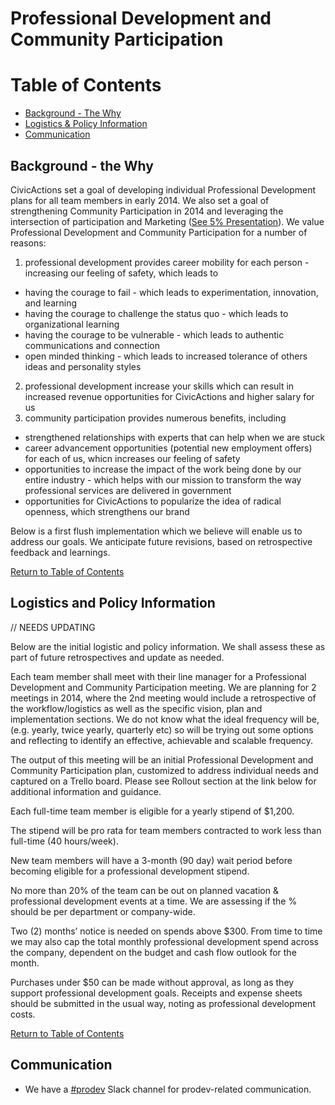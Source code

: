 
# Professional Development and Community Participation

# <a name="toc"></a>Table of Contents
* [Background - The Why](#background-why)
* [Logistics & Policy Information](#logistics-policy)
* [Communication](#communication)

## <a name="background-why"></a>Background - the Why
CivicActions set a goal of developing individual Professional Development plans for all team members in early 2014.  We also set a goal of strengthening Community Participation in 2014 and leveraging the intersection of participation and Marketing ([See 5% Presentation](https://docs.google.com/presentation/d/1GuEXsq8m80Sl9Jk2GE_b2oKsk38F11Vc5m7B8M8rGaA/edit#slide=id.g235778c_0_2)).
We value Professional Development and Community Participation for a number of reasons:

1. professional development provides career mobility for each person - increasing our feeling of safety, which leads to
  * having the courage to fail - which leads to experimentation, innovation, and learning
  * having the courage to challenge the status quo - which leads to organizational learning
  * having the courage to be vulnerable - which leads to authentic communications and connection
  * open minded thinking - which leads to increased tolerance of others ideas and personality styles
2. professional development increase your skills which can result in increased revenue opportunities for CivicActions and higher salary for us
3. community participation provides numerous benefits, including
  * strengthened relationships with experts that can help when we are stuck
  * career advancement opportunities (potential new employment offers) for each of us, whicn increases our feeling of safety
  * opportunities to increase the impact of the work being done by our entire industry - which helps with our mission to transform the way professional services are delivered in government
  * opportunities for CivicActions to popularize the idea of radical openness, which strengthens our brand

Below is a first flush implementation which we believe will enable us to address our goals.  We anticipate future revisions, based on retrospective feedback and learnings.

[Return to Table of Contents](#toc)

## <a name="logistics-policy"></a>Logistics and Policy Information
// NEEDS UPDATING

Below are the initial logistic and policy information.  We shall assess these as part of future retrospectives and update as needed.

Each team member shall meet with their line manager for a Professional Development and Community Participation meeting.
We are planning for 2 meetings in 2014, where the 2nd meeting would include a retrospective of the workflow/logistics as well as the specific vision, plan and implementation sections.  We do not know what the ideal frequency will be, (e.g. yearly, twice yearly, quarterly etc) so will be trying out some options and reflecting to identify an effective, achievable and scalable frequency.

The output of this meeting will be an initial Professional Development and Community Participation plan, customized to address  individual needs and captured on a Trello board.  Please see Rollout section at the link below for additional information and guidance.

Each full-time team member is eligible for a yearly stipend of $1,200.

The stipend will be pro rata for team members contracted to work less than full-time (40 hours/week).

New team members will have a 3-month (90 day) wait period before becoming eligible for a professional development stipend.

No more than 20% of the team can be out on planned vacation & professional development events at a time.  We are assessing if the % should be per department or company-wide.

Two (2) months’ notice  is needed on spends above $300. From time to time we may also cap the total monthly professional development spend across the company, dependent on the budget and cash flow outlook for the month.

Purchases under $50 can be made without approval, as long as they support professional development goals.  Receipts and expense sheets should be submitted in the usual way, noting as professional development costs.

[Return to Table of Contents](#toc)

## <a name="communication"></a>Communication

- We have a [#prodev](https://civicactions.slack.com/messages/prodev) Slack channel for prodev-related communication.
